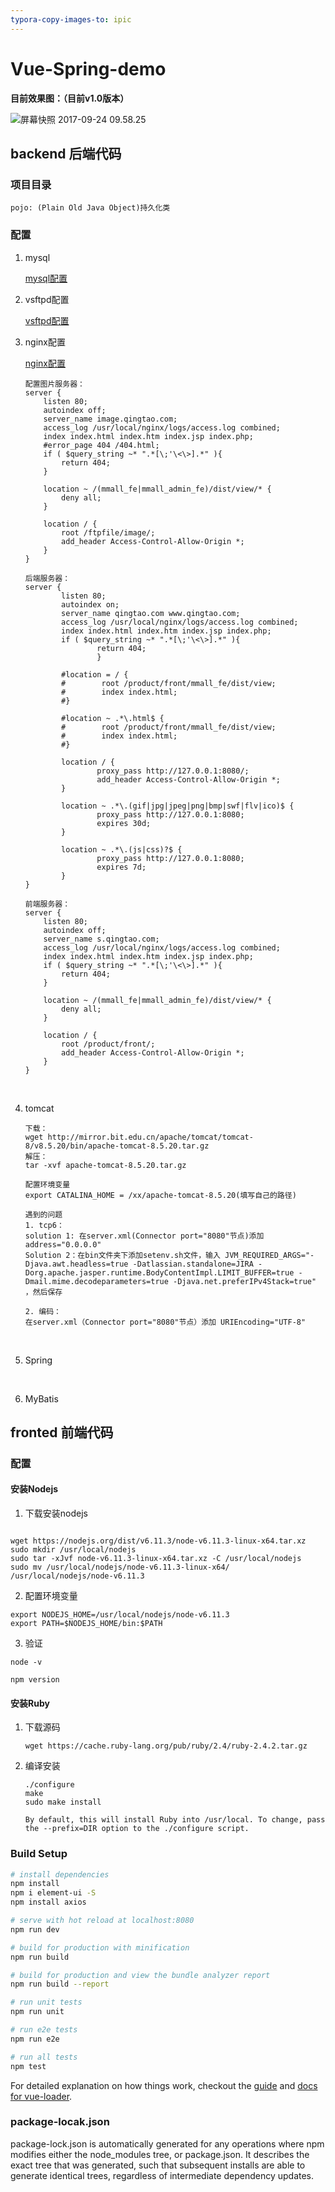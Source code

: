 ```yaml
---
typora-copy-images-to: ipic
---
```


# Vue-Spring-demo

**目前效果图：（目前v1.0版本）**

![屏幕快照 2017-09-24 09.58.25](https://ws3.sinaimg.cn/large/006tKfTcly1fjuff4vjw6j31kw12vhdu.jpg)



## backend 后端代码

### 项目目录
```
pojo: (Plain Old Java Object)持久化类
```

### 配置
1. mysql

   [mysql配置](http://learning.happymmall.com/mysql/mysqlconfig/)

2. vsftpd配置

   [vsftpd配置](http://learning.happymmall.com/vsftpdconfig/)

3. nginx配置

   [nginx配置](http://learning.happymmall.com/nginx/linux_conf/)

   ```
   配置图片服务器：
   server {
       listen 80;
       autoindex off;
       server_name image.qingtao.com;
       access_log /usr/local/nginx/logs/access.log combined;
       index index.html index.htm index.jsp index.php;
       #error_page 404 /404.html;
       if ( $query_string ~* ".*[\;'\<\>].*" ){
           return 404;
       }

       location ~ /(mmall_fe|mmall_admin_fe)/dist/view/* {
           deny all;
       }

       location / {
           root /ftpfile/image/;
           add_header Access-Control-Allow-Origin *;
       }
   }

   后端服务器：
   server {
           listen 80;
           autoindex on;
           server_name qingtao.com www.qingtao.com;
           access_log /usr/local/nginx/logs/access.log combined;
           index index.html index.htm index.jsp index.php;
           if ( $query_string ~* ".*[\;'\<\>].*" ){
                   return 404;
                   }

           #location = / {
           #        root /product/front/mmall_fe/dist/view;
           #        index index.html;
           #}

           #location ~ .*\.html$ {
           #        root /product/front/mmall_fe/dist/view;
           #        index index.html;
           #}
           
           location / {
                   proxy_pass http://127.0.0.1:8080/;
                   add_header Access-Control-Allow-Origin *;
           }

           location ~ .*\.(gif|jpg|jpeg|png|bmp|swf|flv|ico)$ {
                   proxy_pass http://127.0.0.1:8080;
                   expires 30d;
           }

           location ~ .*\.(js|css)?$ {
                   proxy_pass http://127.0.0.1:8080;
                   expires 7d;
           }
   }

   前端服务器：
   server {
       listen 80;
       autoindex off;
       server_name s.qingtao.com;
       access_log /usr/local/nginx/logs/access.log combined;
       index index.html index.htm index.jsp index.php;
       if ( $query_string ~* ".*[\;'\<\>].*" ){
           return 404;
       }

       location ~ /(mmall_fe|mmall_admin_fe)/dist/view/* {
           deny all;
       }

       location / {
           root /product/front/;
           add_header Access-Control-Allow-Origin *;
       }
   }
   ```

   ​

4. tomcat

   ```
   下载：
   wget http://mirror.bit.edu.cn/apache/tomcat/tomcat-8/v8.5.20/bin/apache-tomcat-8.5.20.tar.gz
   解压：
   tar -xvf apache-tomcat-8.5.20.tar.gz

   配置环境变量
   export CATALINA_HOME = /xx/apache-tomcat-8.5.20(填写自己的路径)

   遇到的问题
   1. tcp6：
   solution 1: 在server.xml(Connector port="8080"节点)添加address="0.0.0.0"
   Solution 2：在bin文件夹下添加setenv.sh文件，输入 JVM_REQUIRED_ARGS="-Djava.awt.headless=true -Datlassian.standalone=JIRA -Dorg.apache.jasper.runtime.BodyContentImpl.LIMIT_BUFFER=true -Dmail.mime.decodeparameters=true -Djava.net.preferIPv4Stack=true" ，然后保存

   2. 编码：
   在server.xml（Connector port="8080"节点）添加 URIEncoding="UTF-8"
   ```

   ​

5. Spring

   ​

6. MyBatis




## fronted 前端代码

### 配置

#### 安装Nodejs

1. 下载安装nodejs

  ```

  wget https://nodejs.org/dist/v6.11.3/node-v6.11.3-linux-x64.tar.xz
  sudo mkdir /usr/local/nodejs
  sudo tar -xJvf node-v6.11.3-linux-x64.tar.xz -C /usr/local/nodejs
  sudo mv /usr/local/nodejs/node-v6.11.3-linux-x64/ /usr/local/nodejs/node-v6.11.3
  ```
2. 配置环境变量
  ```
  export NODEJS_HOME=/usr/local/nodejs/node-v6.11.3
  export PATH=$NODEJS_HOME/bin:$PATH
  ```

3. 验证
  ```
  node -v

  npm version
  ```


#### 安装Ruby

1. 下载源码

   ```
   wget https://cache.ruby-lang.org/pub/ruby/2.4/ruby-2.4.2.tar.gz
   ```

2. 编译安装

   ```
   ./configure
   make
   sudo make install

   By default, this will install Ruby into /usr/local. To change, pass the --prefix=DIR option to the ./configure script.
   ```



### Build Setup

``` bash
# install dependencies
npm install
npm i element-ui -S
npm install axios

# serve with hot reload at localhost:8080
npm run dev

# build for production with minification
npm run build

# build for production and view the bundle analyzer report
npm run build --report

# run unit tests
npm run unit

# run e2e tests
npm run e2e

# run all tests
npm test
```

For detailed explanation on how things work, checkout the [guide](http://vuejs-templates.github.io/webpack/) and [docs for vue-loader](http://vuejs.github.io/vue-loader).



### package-locak.json

package-lock.json is automatically generated for any operations where npm modifies either the node_modules tree, or package.json. It describes the exact tree that was generated, such that subsequent installs are able to generate identical trees, regardless of intermediate dependency updates.

